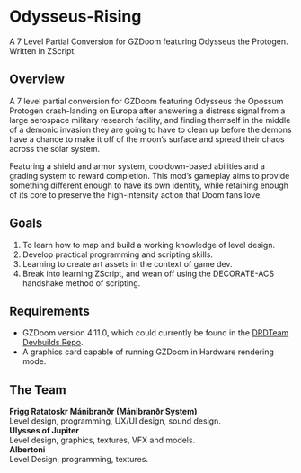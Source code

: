 # Odysseus-Rising
A 7 Level Partial Conversion for GZDoom featuring Odysseus the Protogen. Written in ZScript.

## Overview
A 7 level partial conversion for GZDoom featuring Odysseus the Opossum Protogen crash-landing on Europa after answering a distress signal from a large aerospace military research facility, and finding themself in the middle of a demonic invasion they are going to have to clean up before the demons have a chance to make it off of the moon’s surface and spread their chaos across the solar system.

Featuring a shield and armor system, cooldown-based abilities and a grading system to reward completion. This mod’s gameplay aims to provide something different enough to have its own identity, while retaining enough of its core to preserve the high-intensity action that Doom fans love.

## Goals
1. To learn how to map and build a working knowledge of level design.
2. Develop practical programming and scripting skills.
3. Learning to create art assets in the context of game dev.
4. Break into learning ZScript, and wean off using the DECORATE-ACS handshake method of scripting.

## Requirements
- GZDoom version 4.11.0, which could currently be found in the [DRDTeam Devbuilds Repo](https://devbuilds.drdteam.org/gzdoom/).
- A graphics card capable of running GZDoom in Hardware rendering mode.

## The Team
**Frigg Ratatoskr Mánibranðr (Mánibranðr System)**  
Level design, programming, UX/UI design, sound design.  
**Ulysses of Jupiter**  
Level design, graphics, textures, VFX and models.  
**Albertoni**  
Level Design, programming, textures.  
